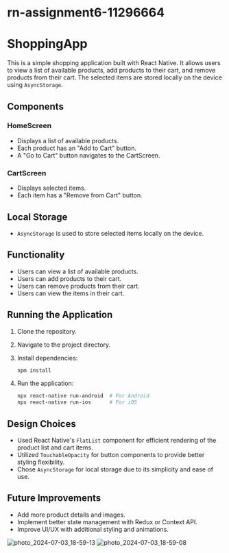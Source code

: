 # rn-assignment6-11296664
# ShoppingApp

This is a simple shopping application built with React Native. It allows users to view a list of available products, add products to their cart, and remove products from their cart. The selected items are stored locally on the device using `AsyncStorage`.

## Components

### HomeScreen

- Displays a list of available products.
- Each product has an "Add to Cart" button.
- A "Go to Cart" button navigates to the CartScreen.

### CartScreen

- Displays selected items.
- Each item has a "Remove from Cart" button.

## Local Storage

- `AsyncStorage` is used to store selected items locally on the device.

## Functionality

- Users can view a list of available products.
- Users can add products to their cart.
- Users can remove products from their cart.
- Users can view the items in their cart.

## Running the Application

1. Clone the repository.
2. Navigate to the project directory.
3. Install dependencies:

    ```bash
    npm install
    ```

4. Run the application:

    ```bash
    npx react-native run-android  # For Android
    npx react-native run-ios      # For iOS
    ```

## Design Choices

- Used React Native's `FlatList` component for efficient rendering of the product list and cart items.
- Utilized `TouchableOpacity` for button components to provide better styling flexibility.
- Chose `AsyncStorage` for local storage due to its simplicity and ease of use.

## Future Improvements

- Add more product details and images.
- Implement better state management with Redux or Context API.
- Improve UI/UX with additional styling and animations.

![photo_2024-07-03_18-59-13](https://github.com/Oparechris/rn-assignment6-11296664/assets/152171543/039b39bd-9800-4f5d-95a9-90ca34ff1ac1)
![photo_2024-07-03_18-59-08](https://github.com/Oparechris/rn-assignment6-11296664/assets/152171543/208c4d74-c5f9-4b4f-921b-391e207ace44)

